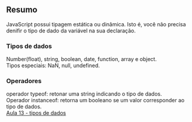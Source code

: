 ## Resumo
JavaScript possui tipagem estática ou dinâmica. Isto é, você não precisa denifir o tipo de dado da variável na sua declaração. 

### Tipos de dados 
Number(float), string, boolean, date, function, array e object.  
Tipos especiais: NaN, null, undefined.

### Operadores
operador typeof: retonar uma string indicando o tipo de dados.  
Operador instanceof: retorna um booleano se um valor corresponder ao tipo de dados.  
[Aula 13 - tipos de dados](https://www.youtube.com/watch?v=ylaZV-UKTe4)